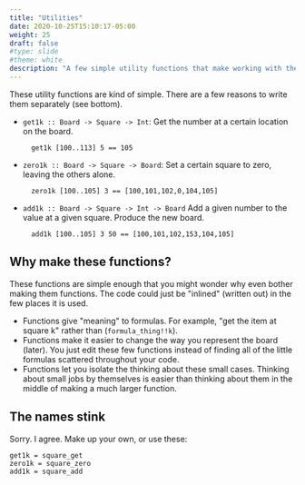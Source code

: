 ```yaml
---
title: "Utilities"
date: 2020-10-25T15:10:17-05:00
weight: 25
draft: false
#type: slide
#theme: white
description: "A few simple utility functions that make working with the board a lot easier."
---
```


These utility functions are kind of simple. There are a few reasons to
write them separately (see bottom).


* `get1k :: Board -> Square -> Int`: Get the number at a certain
location on the board. 

        get1k [100..113] 5 == 105

* `zero1k :: Board -> Square -> Board`: Set a certain square to zero,
leaving the others alone.
        
        zero1k [100..105] 3 == [100,101,102,0,104,105]

* `add1k :: Board -> Square -> Int -> Board` Add a given number to the
value at a given square. Produce the new board.

        add1k [100..105] 3 50 == [100,101,102,153,104,105]
        

## Why make these functions?

These functions are simple enough that you might wonder why even
bother making them functions. The code could just be "inlined"
(written out) in the few places it is used.

* Functions give "meaning" to formulas. For example, "get the item at
  square k" rather than (`formula_thing!!k`).
* Functions make it easier to change the way you represent the board
  (later). You just edit these few functions instead of finding all of
  the little formulas scattered throughout your code.
* Functions let you isolate the thinking about these small
  cases. Thinking about small jobs by themselves is easier than
  thinking about them in the middle of making a much larger function.
  

## The names stink

Sorry. I agree. Make up your own, or use these:
```
get1k = square_get
zero1k = square_zero
add1k = square_add
```
